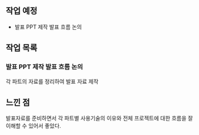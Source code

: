 ## 작업 예정
- 발표 PPT 제작 발표 흐름 논의

## 작업 목록
### 발표 PPT 제작 발표 흐름 논의
각 파트의 자료를 정리하여 발표 자료 제작

## 느낀 점
발표자료를 준비하면서 각 파트별 사용기술의 이유와 전체 프로젝트에 대한 흐름을 잘 이해할 수 있어서 좋았다.